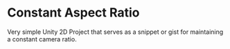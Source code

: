 # Constant Aspect Ratio

Very simple Unity 2D Project that serves as a snippet or gist for maintaining a constant camera ratio.
